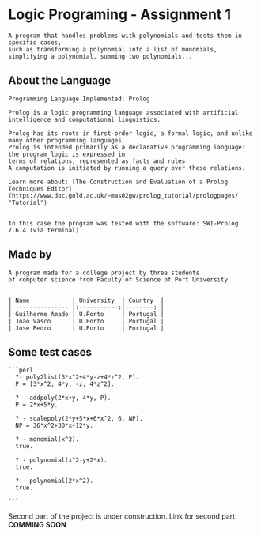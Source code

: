 # Logic Programing - Assignment 1
    A program that handles problems with polynomials and tests them in specific cases,
    such as transforming a polynomial into a list of monomials,
    simplifying a polynomial, summing two polynomials...

## About the Language
    Programming Language Implemented: Prolog

    Prolog is a logic programming language associated with artificial intelligence and computational linguistics.

    Prolog has its roots in first-order logic, a formal logic, and unlike many other programming languages,
    Prolog is intended primarily as a declarative programming language: the program logic is expressed in
    terms of relations, represented as facts and rules.
    A computation is initiated by running a query over these relations.

    Learn more about: [The Construction and Evaluation of a Prolog Techniques Editor](https://www.doc.gold.ac.uk/~mas02gw/prolog_tutorial/prologpages/ "Tutorial")


    In this case the program was tested with the software: SWI-Prolog 7.6.4 (via terminal)

## Made by

    A program made for a college project by three students
    of computer science from Faculty of Science of Port University


    | Name            | University  | Country  |
    | --------------- |:-----------:|--------: |
    | Guilherme Amado | U.Porto     | Portugal |
    | Joao Vasco      | U.Porto     | Portugal |
    | Jose Pedro      | U.Porto     | Portugal |

## Some test cases

    ```perl
      ?- poly2list(3*x^2+4*y-z+4*z^2, P).
      P = [3*x^2, 4*y, -z, 4*z^2].

      ? - addpoly(2*x+y, 4*y, P).
      P = 2*x+5*y.

      ? - scalepoly(2*y+5*x+6*x^2, 6, NP).
      NP = 36*x^2+30*x+12*y.

      ? - monomial(x^2).
      true.

      ? - polynomial(x^2-y+2*x).
      true.

      ? - polynomial(2*x^2).
      true.

    ```

Second part of the project is under construction.
Link for second part: **COMMING SOON**
